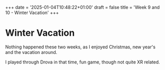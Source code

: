 +++
date = '2025-01-04T10:48:22+01:00'
draft = false
title = 'Week 9 and 10 - Winter Vacation'
+++

# Winter Vacation

Nothing happened these two weeks, as I enjoyed Christmas, new year's and the vacation around.

I played through Drova in that time, fun game, though not quite XR related.